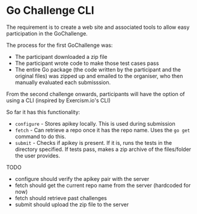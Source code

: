 Go Challenge CLI
===============
The requirement is to create a web site and associated tools to allow easy participation in the GoChallenge. 

The process for the first GoChallenge was:

 - The participant downloaded a zip file
 - The participant wrote code to make those test cases pass
 - The entire Go package (the code written by the participant and the original files) was zipped up and emailed to the organiser, who then manually evaluated each submisssion.

From the second challenge onwards, participants will have the option of using a CLI (inspired by Exercism.io's CLI)

So far it has this functionality:

 - `configure` - Stores apikey locally. This is used during submission
 - `fetch` - Can retrieve a repo once it has the repo name. Uses the `go get` command to do this.
 - `submit` - Checks if apikey is present. If it is, runs the tests in the directory specified. If tests pass, makes a zip archive of the files/folder the user provides. 

TODO

 - configure should verify the apikey pair with the server
 - fetch should get the current repo name from the server (hardcoded for now)
 - fetch should retrieve past challenges
 - submit should upload the zip file to the server
